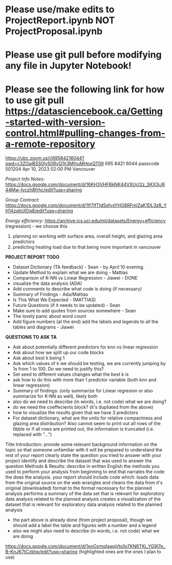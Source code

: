 # Please use/make edits to ProjectReport.ipynb NOT ProjectProposal.ipynb
# Please use git pull before modifying any file in Jupyter Notebook!
# Please see the following link for how to use git pull https://datasciencebook.ca/Getting-started-with-version-control.html#pulling-changes-from-a-remote-repository

https://ubc.zoom.us/j/69584216044?pwd=c3ZOajBSS0lyS0RvQ1h3MlhuMHpxQT09
695 8421 6044 passcode 501204
Apr 10, 2023 02:00 PM Vancouver

*Project Info Notes:* https://docs.google.com/document/d/16KH3VHFBkNK44VXUcl2z_SKX3jJ644Mw-Ivczh8frhc/edit?usp=sharing

*Group Contract:* https://docs.google.com/document/d/1If7IfTIdSsfvsYHG8RFmIZaK1DL3zR_YH14zobUIOq8/edit?usp=sharing

*Energy efficiency*:   https://archive.ics.uci.edu/ml/datasets/Energy+efficiency (regression) - we choose this
1. planning on working with surface area, overall height, and glazing area predictors
1. predicting heating load due to that being more important in vancouver 

**PROJECT REPORT TODO**
 - Dataset Dictionary (TA feedback) - Sean - by April 10 evening.
 - Update Method to explain what we are doing - Mattias
 - Comparison of K-NN vs Linear Regression - Jiawei - DONE
 - visualize the data analysis (ADA)
 - Add comments to describe what code is doing (if necessary)
 - Summary of Findings - Ada/Mattias
 - Is This What We Expected - (MATTIAS)
 - Future Questions (if it needs to be updated) - Sean
 - Make sure to add quotes from sources somewhere - Sean
 - The lovely panic about word count
 - Add figure numbers (at the end) add the labels and legends to all the tables and diagrams - Jiawei
 
 **QUESTIONS TO ASK TA**
 - Ask about potentially different predictors for knn vs linear regression
 - Ask about how we split up our code blocks
 - Ask about best k being 1
 - Ask which values of k we should be testing, we are currently jumping by 1s from 1 to 100. Do we need to justify this?
 - Set seed to different values changes what the best k is
 - ask how to do this with more than 1 predictor variable (both knn and linear regression)
 - Summary of findings: (only summarize for Linear regresion or also summarize for K-NN as well), likely both
 - also do we need to describe (in words, i.e. not code) what we are doing?
 - do we need the coeffecients block? (it's dupliated from the above)
 - how to visualize the results given that we have 3 predictors
 - For dataset dictionary, what are the units for relative compactness and glazing area distribution? Also cannot seem to print out all rows of the tibble or if all rows are printed out, the information is truncated (i.e. replaced with "...")
 
 Title
Introduction:
provide some relevant background information on the topic so that someone unfamiliar with it will be prepared to understand the rest of your report
clearly state the question you tried to answer with your project
identify and describe the dataset that was used to answer the question
Methods & Results:
describe in written English the methods you used to perform your analysis from beginning to end that narrates the code the does the analysis.
your report should include code which:
loads data from the original source on the web 
wrangles and cleans the data from it's original (downloaded) format to the format necessary for the planned analysis
performs a summary of the data set that is relevant for exploratory data analysis related to the planned analysis 
creates a visualization of the dataset that is relevant for exploratory data analysis related to the planned analysis

- the part above is already done (from project proposal), though we should add a label the table and figures with a number and a legend
- also we might also need to describe (in words, i.e. not code) what we are doing

https://docs.google.com/document/d/1eoOzmqIawpVto1p7KN6TKj_YG9I7e_B-KnJK7tCzbtw/edit?usp=sharing (highlighted ones are the ones I plan to use)


